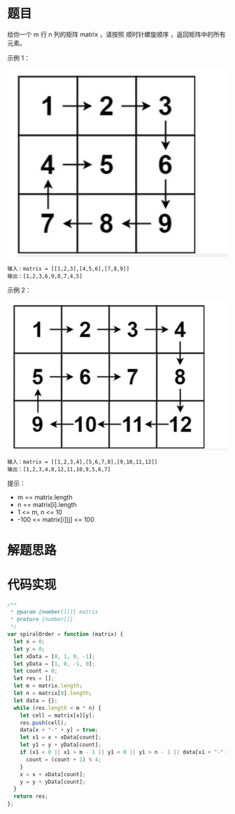 # 题目

给你一个 m 行 n 列的矩阵 matrix ，请按照 顺时针螺旋顺序 ，返回矩阵中的所有元素。

示例 1：

![54螺旋矩阵1](./image/54螺旋矩阵1.png)

```
输入：matrix = [[1,2,3],[4,5,6],[7,8,9]]
输出：[1,2,3,6,9,8,7,4,5]
```

示例 2：

![54螺旋矩阵1](./image/54螺旋矩阵2.png)

```
输入：matrix = [[1,2,3,4],[5,6,7,8],[9,10,11,12]]
输出：[1,2,3,4,8,12,11,10,9,5,6,7]
```

提示：

- m == matrix.length
- n == matrix[i].length
- 1 <= m, n <= 10
- -100 <= matrix[i][j] <= 100

# 解题思路

# 代码实现

```javascript
/**
 * @param {number[][]} matrix
 * @return {number[]}
 */
var spiralOrder = function (matrix) {
  let x = 0;
  let y = 0;
  let xData = [0, 1, 0, -1];
  let yData = [1, 0, -1, 0];
  let count = 0;
  let res = [];
  let m = matrix.length;
  let n = matrix[0].length;
  let data = {};
  while (res.length < m * n) {
    let cell = matrix[x][y];
    res.push(cell);
    data[x + "-" + y] = true;
    let x1 = x + xData[count];
    let y1 = y + yData[count];
    if (x1 < 0 || x1 > m - 1 || y1 < 0 || y1 > n - 1 || data[x1 + "-" + y1]) {
      count = (count + 1) % 4;
    }
    x = x + xData[count];
    y = y + yData[count];
  }
  return res;
};
```
